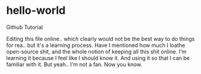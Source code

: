# hello-world
Github Tutorial

Editing this file online.. which clearly would not be the best way to do things for rea.. but it's a learning process.  Have I mentioned how much I loathe open-source shit, and the whole notion of keeping all this shit online.  I'm learning it because I feel like I should know it.  And using it so that I can be familiar with it.  But yeah.. I'm not a fan.  Now you know.
